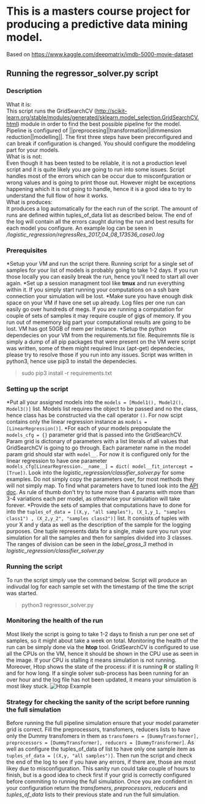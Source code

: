 # This is a masters course project for producing a predictive data mining model. 
Based on https://www.kaggle.com/deepmatrix/imdb-5000-movie-dataset


## Running the regressor_solver.py script
### Description 
What it is: </br>
  This script runs the GridSearchCV (http://scikit-learn.org/stable/modules/generated/sklearn.model_selection.GridSearchCV.html) module in order to find the best possible pipeline for the model. Pipeline is configured of ||preprocesing||transformation||dimmension reduction||modelling||. The first three steps have been preconfigured and can break if configuration is changed. You should configure the moddeling part for your models.</br>
What is is not:</br>
  Even though it has been tested to be reliable, it is not a production level script and it is quite likely you are going to run into some issues. Script handles most of the errors which can be occur due to misconfguration or wrong values and is going to print those out. However might be exceptions happening which it is not going to handle, hence it is a good idea to try to understand the full flow of how it works.</br>
What is produces:</br>
  It produces a log automatically for the each run of the script. The amount of runs are defined within tuples_of_data list as described below. The end of the log will contain all the errors caught during the run and best results for each model you configure. An example log can be seen in */logistic_regression/regressRes_2017_04_08_173536_case0.log*

### Prerequisites 
*Setup your VM and run the script there. Running script for a single set of samples for your list of models is probably going to take 1-2 days. If you run those locally you can easily break the run, hence you'll need to start all over again.
*Set up a session managment tool like **tmux** and run everything within it. If you simply start running your computations on a ssh bare connection your simulation will be lost.
*Make sure you have enough disk space on your VM if have one set up already. Log files per one run can easily go over hundreds of megs. If you are running a computation for couple of sets of samples it may require couple of gigs of memory. If you run out of mememory big part your computational results are going to be lost. VM has got 50GB of mem per instance.
*Setup the python dependecies on your VM from the requirements.txt file. Requiremnts file is simply a dump of all pip packages that were present on the VM were script was written, some of them might required linux (apt-get) dependecies, please try to resolve those if you run into any issues. Script was written in python3, hence use pip3 to install the dependecies.  
> sudo pip3 install -r requirements.txt

### Setting up the script
*Put all your assigned models into the  `models = [Model1(), Model2(), Model3()]` list. Models list requires the object to be passed and no the class, hence class has be constructed via the call operator `()`. For now scipt contains only the linear regression instance  as `models = [LinearRegression()]`. 
*For each of your models prepopulate the `models_cfg = {}` parameter grid that is passed into the GridSearchCV. Param grid is dictonary of parameters with a list literals of all values that GridSearchCV is going to go through. Each parameter name in the model param grid should star with `model__`. For now it is configured only for the linear regression to have one parameter `models_cfg[LinearRegression.__name__] = dict( model__fit_intercept = [True])`. Look into the *logistic_regression/classifier_solver.py* for some examples. Do not simply copy the parameters over, for most methods they will not simply map. To find what parameters have to tuned look into the [API doc](http://scikit-learn.org/stable/modules/classes.html). As rule of thumb don't try to tune more than 4 params with more than 3-4 variations each per model, as otherwise your simulation will take forever.
*Provide the sets of samples that computations have to done for into the `tuples_of_data = [(X,y, "all samples"), (X_1,y_1, "samples class1") , (X_2,y_2", "samples class2")]` list. It consists of tuples with your X and y data as well as the description of the sample for the logging purposes. One tuple represents data for a single, make sure you run your simulation for all the samples and then for samples divided into 3 classes. The ranges of division can be seen in the *label_gross_3* method in  *logistic_regression/classifier_solver.py*

### Running the script
To run the script simply use the command below. Script will produce an indivudal log for each sample set with the timestamp of the time the script was started.
> python3 regressor_solver.py

### Monitoring the health of the run
Most likely the script is going to take 1-2 days to finish a run per one set of samples, so it might about take a week on total. Monitoring the health of the run can be simply done via the **htop** tool. GridSearchCV is configured to use all the CPUs on the VM, hence it should be shown in the CPU use as seen in the image. If your CPU is stalling it means simulation is not running. Moreover, Htop shows the state of the process: if it is running <strong><font color="green">R</font></strong> or stalling <strong><font color="gray">R</font></strong> and for how long. If a single solver sub-process has been running for an over hour and the log file has not been updated, it means your simulation is most likey stuck.
![Htop Example](http://i.imgur.com/Dyiwgor.png)

### Strategy for checking the sanity of the script before running the full simulation
Before running the full pipeline simulation ensure that your model parameter grid is correct. Fill the preprocessors, transfomers, reducers lists to have only the Dummy transfomers in them as `transfomers = [DummyTransformer], preprocessors = [DummyTransformer], reducers = [DummyTransformer]`. As well as configure the tuples_of_data of list to have only one sample item as `tuples_of_data = [(X,y, "all samples")]`. Then run the script and check the end of the log to see if you have any errors, if there are, those are most likey due to misconfiguration. This sanity run could take couple of hours to finish, but is a good idea to check first if your grid is correctly configured before commiting to running the full simulation. Once you are confident in your configuration return the *transfomers*, *preprocessors*, *reducers* and *tuples_of_data* lists to their previous state and run the full simulation.
